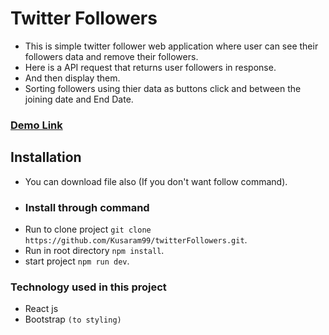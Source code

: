 # Twitter Followers

- This is simple twitter follower web application where user can see their followers data and remove their followers.
- Here is a API request that returns user followers in response.
- And then display them.
- Sorting followers using thier data as buttons click and between the joining date and End Date.

### [Demo Link](https://twitter-followers-lac.vercel.app/)

## Installation 

- You can download file also (If you don't want follow command).
- ### Install through command
- Run to clone project `git clone https://github.com/Kusaram99/twitterFollowers.git`.
- Run in root directory `npm install`.
- start project `npm run dev`.


### Technology used in this project 
- React js
- Bootstrap `(to styling)`
